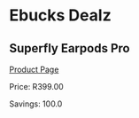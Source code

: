 
# Ebucks Dealz
## Superfly Earpods Pro
[Product Page](https://www.ebucks.com/web/shop/productSelected.do?prodId=1061574781&catId=365267763)

Price: R399.00

Savings: 100.0


	